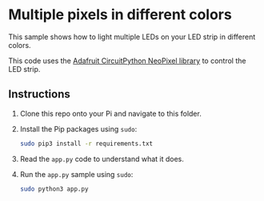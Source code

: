# Multiple pixels in different colors

This sample shows how to light multiple LEDs on your LED strip in different colors.

This code uses the [Adafruit CircuitPython NeoPixel library](https://pypi.org/project/adafruit-circuitpython-neopixel/) to control the LED strip.

## Instructions

1. Clone this repo onto your Pi and navigate to this folder.

1. Install the Pip packages using `sudo`:

    ```sh
    sudo pip3 install -r requirements.txt
    ```

1. Read the `app.py` code to understand what it does.

1. Run the `app.py` sample using `sudo`:

    ```sh
    sudo python3 app.py
    ```
